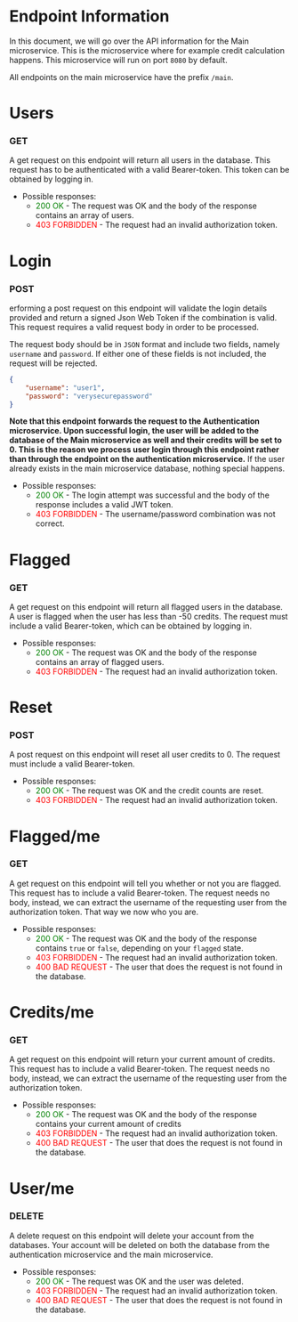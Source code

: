 # Endpoint Information
In this document, we will go over the API information for the Main microservice. This is the microservice where for example credit calculation happens. This microservice will run on port `8080` by default.
		
All endpoints on the main microservice have the prefix `/main`.

# Users
### GET
A get request on this endpoint will return all users in the database. This request has to be authenticated with a valid Bearer-token. This token can be obtained by logging in.

- Possible responses:
  - <span style="color:green">200 OK</span> - The request was OK and the body of the response contains an array of users.
  - <span style="color:red">403 FORBIDDEN</span> - The request had an invalid authorization token.

# Login
### POST
erforming a post request on this endpoint will validate the login details provided and return a signed Json Web Token if the combination is valid. This request requires a valid request body in order to be processed.

The request body should be in `JSON` format and include two fields, namely `username` and `password`. If either one of these fields is not included, the request will be rejected.
```json
{
	"username": "user1",
	"password": "verysecurepassword"
}
```

**Note that this endpoint forwards the request to the Authentication microservice. Upon successful login, the user will be added to the database of the Main microservice as well and their credits will be set to 0. This is the reason we process user login through this endpoint rather than through the endpoint on the authentication microservice.** If the user already exists in the main microservice database, nothing special happens.

- Possible responses:
  - <span style="color:green">200 OK</span> - The login attempt was successful and the body of the response includes a valid JWT token.
  - <span style="color:red">403 FORBIDDEN</span> - The username/password combination was not correct.

# Flagged
### GET
A get request on this endpoint will return all flagged users in the database. A user is flagged when the user has less than -50 credits. The request must include a valid Bearer-token, which can be obtained by logging in.

- Possible responses:
  - <span style="color:green">200 OK</span> - The request was OK and the body of the response contains an array of flagged users.
  - <span style="color:red">403 FORBIDDEN</span> - The request had an invalid authorization token.

# Reset
### POST
A post request on this endpoint will reset all user credits to 0. The request must include a valid Bearer-token.

- Possible responses:
  - <span style="color:green">200 OK</span> - The request was OK and the credit counts are reset.
  - <span style="color:red">403 FORBIDDEN</span> - The request had an invalid authorization token.

# Flagged/me
### GET
A get request on this endpoint will tell you whether or not you are flagged. This request has to include a valid Bearer-token. The request needs no body, instead, we can extract the username of the requesting user from the authorization token. That way we now who you are.

- Possible responses:
  - <span style="color:green">200 OK</span> - The request was OK and the body of the response contains `true` or `false`, depending on your `flagged` state.
  - <span style="color:red">403 FORBIDDEN</span> - The request had an invalid authorization token.
  - <span style="color:red">400 BAD REQUEST</span> - The user that does the request is not found in the database.

# Credits/me
### GET
A get request on this endpoint will return your current amount of credits. This request has to include a valid Bearer-token. The request needs no body, instead, we can extract the username of the requesting user from the authorization token.

- Possible responses:
  - <span style="color:green">200 OK</span> - The request was OK and the body of the response contains your current amount of credits
  - <span style="color:red">403 FORBIDDEN</span> - The request had an invalid authorization token.
  - <span style="color:red">400 BAD REQUEST</span> - The user that does the request is not found in the database.

# User/me
### DELETE
A delete request on this endpoint will delete your account from the databases. Your account will be deleted on both the database from the authentication microservice and the main microservice.

- Possible responses:
  - <span style="color:green">200 OK</span> - The request was OK and the user was deleted.
  - <span style="color:red">403 FORBIDDEN</span> - The request had an invalid authorization token.
  - <span style="color:red">400 BAD REQUEST</span> - The user that does the request is not found in the database.